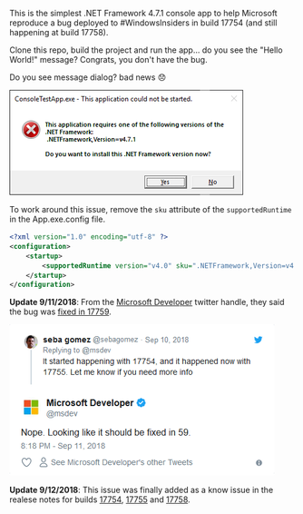 This is the simplest .NET Framework 4.7.1 console app to help Microsoft reproduce a bug deployed to #WindowsInsiders in build 17754 (and still happening at build 17758).

Clone this repo, build the project and run the app... do you see the "Hello World!" message? Congrats, you don't have the bug.

Do you see message dialog? bad news 😞

![](res/error.png?raw=true)

To work around this issue, remove the `sku` attribute of the `supportedRuntime` in the App.exe.config file.

```xml
<?xml version="1.0" encoding="utf-8" ?>
<configuration>
    <startup> 
        <supportedRuntime version="v4.0" sku=".NETFramework,Version=v4.7.1" />
    </startup>
</configuration>
```

**Update 9/11/2018**: From the [Microsoft Developer](https://twitter.com/msdev) twitter handle, they said the bug was [fixed in 17759](https://twitter.com/msdev/status/1039654320034258947).

[![](res/msdevtwit.png?raw=true)](https://twitter.com/msdev/status/1039654320034258947)

**Update 9/12/2018**: This issue was finally added as a know issue in the realese notes for builds [17754](https://blogs.windows.com/windowsexperience/2018/09/05/announcing-windows-10-insider-preview-build-17754/), [17755](https://blogs.windows.com/windowsexperience/2018/09/07/announcing-windows-10-insider-preview-build-17755/) and [17758](https://blogs.windows.com/windowsexperience/2018/09/11/announcing-windows-10-insider-preview-build-17758/).